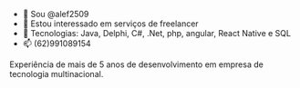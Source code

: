 - 👋 Sou @alef2509
- 👀 Estou interessado em serviços de freelancer
- 🌱 Tecnologias: Java, Delphi, C#, .Net, php, angular, React Native e SQL
- 📫 (62)991089154 

Experiência de mais de 5 anos de desenvolvimento em empresa de tecnologia multinacional.

